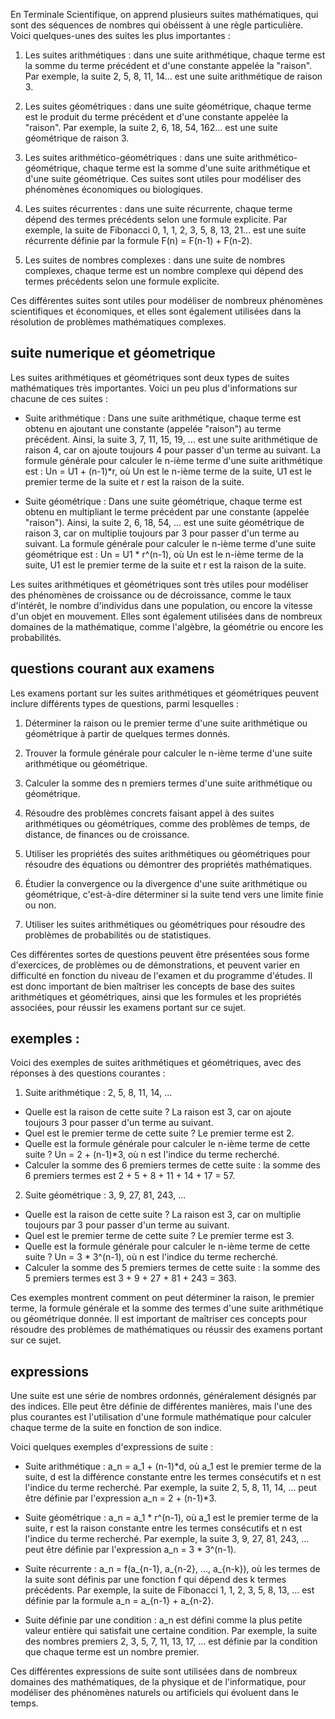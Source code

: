 En Terminale Scientifique, on apprend plusieurs suites mathématiques, qui sont des séquences de nombres qui obéissent à une règle particulière. Voici quelques-unes des suites les plus importantes :

1.  Les suites arithmétiques : dans une suite arithmétique, chaque terme est la somme du terme précédent et d'une constante appelée la "raison". Par exemple, la suite 2, 5, 8, 11, 14... est une suite arithmétique de raison 3.
    
2.  Les suites géométriques : dans une suite géométrique, chaque terme est le produit du terme précédent et d'une constante appelée la "raison". Par exemple, la suite 2, 6, 18, 54, 162... est une suite géométrique de raison 3.
    
3.  Les suites arithmético-géométriques : dans une suite arithmético-géométrique, chaque terme est la somme d'une suite arithmétique et d'une suite géométrique. Ces suites sont utiles pour modéliser des phénomènes économiques ou biologiques.
    
4.  Les suites récurrentes : dans une suite récurrente, chaque terme dépend des termes précédents selon une formule explicite. Par exemple, la suite de Fibonacci 0, 1, 1, 2, 3, 5, 8, 13, 21... est une suite récurrente définie par la formule F(n) = F(n-1) + F(n-2).
    
5.  Les suites de nombres complexes : dans une suite de nombres complexes, chaque terme est un nombre complexe qui dépend des termes précédents selon une formule explicite.
    

Ces différentes suites sont utiles pour modéliser de nombreux phénomènes scientifiques et économiques, et elles sont également utilisées dans la résolution de problèmes mathématiques complexes.

## suite numerique et géometrique 

Les suites arithmétiques et géométriques sont deux types de suites mathématiques très importantes. Voici un peu plus d'informations sur chacune de ces suites :

-   Suite arithmétique : Dans une suite arithmétique, chaque terme est obtenu en ajoutant une constante (appelée "raison") au terme précédent. Ainsi, la suite 3, 7, 11, 15, 19, ... est une suite arithmétique de raison 4, car on ajoute toujours 4 pour passer d'un terme au suivant. La formule générale pour calculer le n-ième terme d'une suite arithmétique est : Un = U1 + (n-1)*r, où Un est le n-ième terme de la suite, U1 est le premier terme de la suite et r est la raison de la suite.
    
-   Suite géométrique : Dans une suite géométrique, chaque terme est obtenu en multipliant le terme précédent par une constante (appelée "raison"). Ainsi, la suite 2, 6, 18, 54, ... est une suite géométrique de raison 3, car on multiplie toujours par 3 pour passer d'un terme au suivant. La formule générale pour calculer le n-ième terme d'une suite géométrique est : Un = U1 * r^(n-1), où Un est le n-ième terme de la suite, U1 est le premier terme de la suite et r est la raison de la suite.
    

Les suites arithmétiques et géométriques sont très utiles pour modéliser des phénomènes de croissance ou de décroissance, comme le taux d'intérêt, le nombre d'individus dans une population, ou encore la vitesse d'un objet en mouvement. Elles sont également utilisées dans de nombreux domaines de la mathématique, comme l'algèbre, la géométrie ou encore les probabilités.

## questions courant aux examens

Les examens portant sur les suites arithmétiques et géométriques peuvent inclure différents types de questions, parmi lesquelles :

1.  Déterminer la raison ou le premier terme d'une suite arithmétique ou géométrique à partir de quelques termes donnés.
    
2.  Trouver la formule générale pour calculer le n-ième terme d'une suite arithmétique ou géométrique.
    
3.  Calculer la somme des n premiers termes d'une suite arithmétique ou géométrique.
    
4.  Résoudre des problèmes concrets faisant appel à des suites arithmétiques ou géométriques, comme des problèmes de temps, de distance, de finances ou de croissance.
    
5.  Utiliser les propriétés des suites arithmétiques ou géométriques pour résoudre des équations ou démontrer des propriétés mathématiques.
    
6.  Étudier la convergence ou la divergence d'une suite arithmétique ou géométrique, c'est-à-dire déterminer si la suite tend vers une limite finie ou non.
    
7.  Utiliser les suites arithmétiques ou géométriques pour résoudre des problèmes de probabilités ou de statistiques.
    

Ces différentes sortes de questions peuvent être présentées sous forme d'exercices, de problèmes ou de démonstrations, et peuvent varier en difficulté en fonction du niveau de l'examen et du programme d'études. Il est donc important de bien maîtriser les concepts de base des suites arithmétiques et géométriques, ainsi que les formules et les propriétés associées, pour réussir les examens portant sur ce sujet.

## exemples  : 

Voici des exemples de suites arithmétiques et géométriques, avec des réponses à des questions courantes :

1.  Suite arithmétique : 2, 5, 8, 11, 14, ...

-   Quelle est la raison de cette suite ? La raison est 3, car on ajoute toujours 3 pour passer d'un terme au suivant.
-   Quel est le premier terme de cette suite ? Le premier terme est 2.
-   Quelle est la formule générale pour calculer le n-ième terme de cette suite ? Un = 2 + (n-1)*3, où n est l'indice du terme recherché.
-   Calculer la somme des 6 premiers termes de cette suite : la somme des 6 premiers termes est 2 + 5 + 8 + 11 + 14 + 17 = 57.

2.  Suite géométrique : 3, 9, 27, 81, 243, ...

-   Quelle est la raison de cette suite ? La raison est 3, car on multiplie toujours par 3 pour passer d'un terme au suivant.
-   Quel est le premier terme de cette suite ? Le premier terme est 3.
-   Quelle est la formule générale pour calculer le n-ième terme de cette suite ? Un = 3 * 3^(n-1), où n est l'indice du terme recherché.
-   Calculer la somme des 5 premiers termes de cette suite : la somme des 5 premiers termes est 3 + 9 + 27 + 81 + 243 = 363.

Ces exemples montrent comment on peut déterminer la raison, le premier terme, la formule générale et la somme des termes d'une suite arithmétique ou géométrique donnée. Il est important de maîtriser ces concepts pour résoudre des problèmes de mathématiques ou réussir des examens portant sur ce sujet.

## expressions 

Une suite est une série de nombres ordonnés, généralement désignés par des indices. Elle peut être définie de différentes manières, mais l'une des plus courantes est l'utilisation d'une formule mathématique pour calculer chaque terme de la suite en fonction de son indice.

Voici quelques exemples d'expressions de suite :

-   Suite arithmétique : a_n = a_1 + (n-1)*d, où a_1 est le premier terme de la suite, d est la différence constante entre les termes consécutifs et n est l'indice du terme recherché. Par exemple, la suite 2, 5, 8, 11, 14, ... peut être définie par l'expression a_n = 2 + (n-1)*3.
    
-   Suite géométrique : a_n = a_1 * r^(n-1), où a_1 est le premier terme de la suite, r est la raison constante entre les termes consécutifs et n est l'indice du terme recherché. Par exemple, la suite 3, 9, 27, 81, 243, ... peut être définie par l'expression a_n = 3 * 3^(n-1).
    
-   Suite récurrente : a_n = f(a_{n-1}, a_{n-2}, ..., a_{n-k}), où les termes de la suite sont définis par une fonction f qui dépend des k termes précédents. Par exemple, la suite de Fibonacci 1, 1, 2, 3, 5, 8, 13, ... est définie par la formule a_n = a_{n-1} + a_{n-2}.
    
-   Suite définie par une condition : a_n est défini comme la plus petite valeur entière qui satisfait une certaine condition. Par exemple, la suite des nombres premiers 2, 3, 5, 7, 11, 13, 17, ... est définie par la condition que chaque terme est un nombre premier.
    

Ces différentes expressions de suite sont utilisées dans de nombreux domaines des mathématiques, de la physique et de l'informatique, pour modéliser des phénomènes naturels ou artificiels qui évoluent dans le temps.